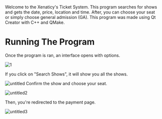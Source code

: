 Welcome to the Xenaticy's Ticket System. This program searches for shows and gets the date, price, location and time. After, you can choose your seat or simply choose general admission (GA). 
This program was made using Qt Creator with C++ and QMake.

# <a id="#running">Running The Program</a>

Once the program is ran, an interface opens with options.

![1](https://user-images.githubusercontent.com/37888675/46185489-0e006000-c2a8-11e8-9e11-3fe41e9ecf8b.png)

If you click on "Search Shows", it will show you all the shows.

![untitled](https://user-images.githubusercontent.com/37888675/47876299-5226d900-ddef-11e8-9ee3-f4a0554e01ac.png)
Confirm the show and choose your seat.

![untitled2](https://user-images.githubusercontent.com/37888675/47876297-518e4280-ddef-11e8-8673-bbec2af726b6.png)

Then, you're redirected to the payment page.

![untitled3](https://user-images.githubusercontent.com/37888675/47876298-5226d900-ddef-11e8-867a-b8dc7d92eaa1.png)


